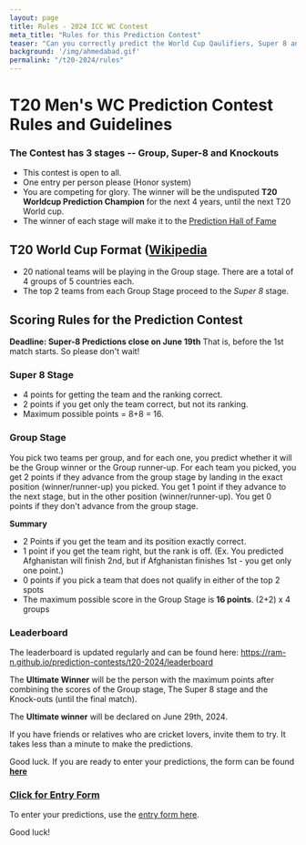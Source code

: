 ```yaml
---
layout: page
title: Rules - 2024 ICC WC Contest
meta_title: "Rules for this Prediction Contest"
teaser: "Can you correctly predict the World Cup Qaulifiers, Super 8 and the Knock-out?"
background: '/img/ahmedabad.gif'
permalink: "/t20-2024/rules"
---
```



# T20 Men's WC Prediction Contest Rules and Guidelines

### The Contest has 3 stages -- Group, Super-8 and Knockouts

- This contest is open to all.
- One entry per person please (Honor system)
- You are competing for glory. The winner will be the undisputed **T20 Worldcup Prediction Champion** for the next 4 years, until the next T20 World cup.
- The winner of each stage will make it to the [Prediction Hall of Fame](/prediction-contests/past/hof)



## T20 World Cup Format ([Wikipedia](https://en.wikipedia.org/wiki/2024_ICC_Men%27s_T20_World_Cup)

- 20 national teams will be playing in the Group stage. There are a total of 4 groups of 5 countries each.
- The top 2 teams from each Group Stage proceed to the *Super 8* stage.


## Scoring Rules for the Prediction Contest

**Deadline: Super-8 Predictions close on June 19th**
That is, before the 1st match starts. So please don't wait!

### Super 8 Stage

- 4 points for getting the team and the ranking correct. 
- 2 points if you get only the team correct, but not its ranking. 
- Maximum possible points = 8+8 = 16.

### Group Stage

You pick two teams per group, and for each one, you predict whether it will be the Group winner or the Group runner-up.  For each team you picked, you get 2 points if they advance from the group stage by landing in the exact position (winner/runner-up) you picked. You get 1 point if they advance to the next stage, but in the other position (winner/runner-up). You get 0 points if they don't advance from the group stage.

**Summary**
- 2 Points if you get the team and its position exactly correct.
- 1 point if you get the team right, but the rank is off. (Ex. You predicted Afghanistan will finish 2nd, but if Afghanistan finishes 1st - you get only one point.)
- 0 points if you pick a team that does not qualify in either of the top 2 spots
- The maximum possible score in the Group Stage is **16 points**. (2+2) x 4 groups


### Leaderboard
The leaderboard is updated regularly and can be found here: https://ram-n.github.io/prediction-contests/t20-2024/leaderboard

The **Ultimate Winner** will be the person with the maximum points after combining the scores of the Group stage, The Super 8 stage and the Knock-outs (until the final match).

The **Ultimate winner** will be declared on June 29th, 2024.

If you have friends or relatives who are cricket lovers, invite them to try. 
It takes less than a minute to make the predictions.

Good luck. If you are ready to enter your predictions, the form can be found **[here](http://bit.ly/t20worldcup-super8)**

### [Click for Entry Form](https://bit.ly/t20worldcup-groupstage)

To enter your predictions, use the [entry form here](http://bit.ly/t20worldcup-groupstage). 

Good luck!
